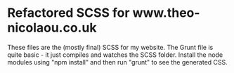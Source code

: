 <h1>Refactored SCSS for www.theo-nicolaou.co.uk</h1>
These files are the (mostly final) SCSS for my website. The Grunt file is quite basic - it just compiles and watches the SCSS folder. Install the node modules using "npm install" and then run "grunt" to see the generated CSS.
